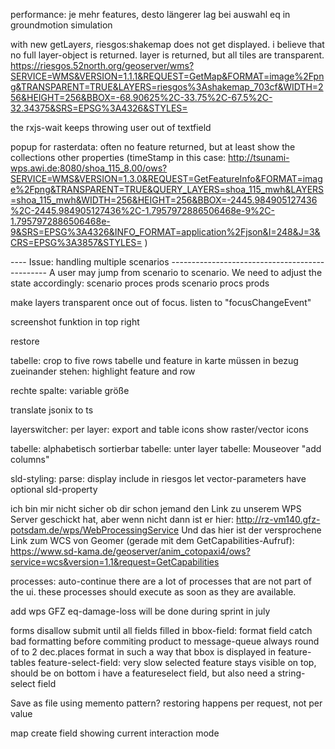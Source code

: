 performance: 
    je mehr features, desto längerer lag bei auswahl eq in groundmotion simulation


with new getLayer*s*, riesgos:shakemap does not get displayed. i believe that no full layer-object is returned. 
    layer is returned, but all tiles are transparent. 
        https://riesgos.52north.org/geoserver/wms?SERVICE=WMS&VERSION=1.1.1&REQUEST=GetMap&FORMAT=image%2Fpng&TRANSPARENT=TRUE&LAYERS=riesgos%3Ashakemap_703cf&WIDTH=256&HEIGHT=256&BBOX=-68.90625%2C-33.75%2C-67.5%2C-32.34375&SRS=EPSG%3A4326&STYLES=

the rxjs-wait keeps throwing user out of textfield


popup for rasterdata: 
    often no feature returned, but at least show the collections other properties (timeStamp in this case: http://tsunami-wps.awi.de:8080/shoa_115_8.00/ows?SERVICE=WMS&VERSION=1.3.0&REQUEST=GetFeatureInfo&FORMAT=image%2Fpng&TRANSPARENT=TRUE&QUERY_LAYERS=shoa_115_mwh&LAYERS=shoa_115_mwh&WIDTH=256&HEIGHT=256&BBOX=-2445.984905127436%2C-2445.984905127436%2C-1.7957972886506468e-9%2C-1.7957972886506468e-9&SRS=EPSG%3A4326&INFO_FORMAT=application%2Fjson&I=248&J=3&CRS=EPSG%3A3857&STYLES= )


---- Issue: handling multiple scenarios -----------------------------------------------
A user may jump from scenario to scenario. 
We need to adjust the state accordingly: 
    scenario
        proces
        prods
    scenario
        procs
        prods

make layers transparent once out of focus. 
    listen to "focusChangeEvent"

screenshot funktion in top right

restore

tabelle: crop to five rows
tabelle und feature in karte müssen in bezug zueinander stehen: highlight feature and row


rechte spalte: variable größe


translate jsonix to ts







layerswitcher: 
    per layer: export and table icons
    show raster/vector icons

tabelle: alphabetisch sortierbar
tabelle: unter layer
tabelle: Mouseover "add columns"


sld-styling: 
    parse:
    display
    include in riesgos
        let vector-parameters have optional sld-property




ich bin mir nicht sicher ob dir schon jemand den Link zu unserem WPS Server geschickt hat, aber wenn nicht dann ist er hier:
http://rz-vm140.gfz-potsdam.de/wps/WebProcessingService
Und das hier ist der versprochene Link zum WCS von Geomer (gerade mit dem GetCapabilities-Aufruf):
https://www.sd-kama.de/geoserver/anim_cotopaxi4/ows?service=wcs&version=1.1&request=GetCapabilities



processes: auto-continue
    there are a lot of processes that are not part of the ui. 
    these processes should execute as soon as they are available. 
    


add wps
    GFZ
        eq-damage-loss
        will be done during sprint in july


forms
    disallow submit until all fields filled in 
    bbox-field: format field
        catch bad formatting before commiting product to message-queue
        always round of to 2 dec.places
        format in such a way that bbox is displayed in feature-tables
    feature-select-field: 
        very slow
        selected feature stays visible on top, should be on bottom
    i have a featureselect field, but also need a string-select field



Save as file
    using memento pattern?
    restoring happens per request, not per value




map create field showing current interaction mode

